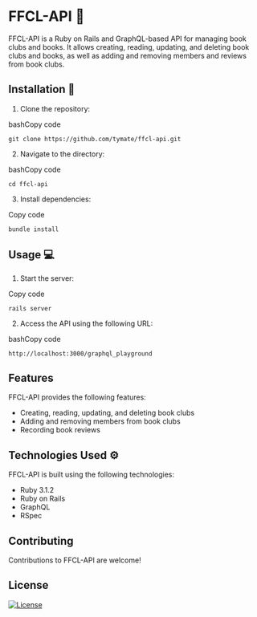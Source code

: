 # FFCL-API :closed_book:

FFCL-API is a Ruby on Rails and GraphQL-based API for managing book clubs and books. It allows creating, reading, updating, and deleting book clubs and books, as well as adding and removing members and reviews from book clubs.

## Installation :floppy_disk:

1.  Clone the repository:

bashCopy code

`git clone https://github.com/tymate/ffcl-api.git`

2.  Navigate to the directory:

bashCopy code

`cd ffcl-api`

3.  Install dependencies:

Copy code

`bundle install`

## Usage :computer:

1.  Start the server:

Copy code

`rails server`

2.  Access the API using the following URL:

bashCopy code

`http://localhost:3000/graphql_playground`

## Features

FFCL-API provides the following features:

-   Creating, reading, updating, and deleting book clubs
-   Adding and removing members from book clubs
-   Recording book reviews

## Technologies Used :gear:

FFCL-API is built using the following technologies:

-   Ruby 3.1.2
-   Ruby on Rails
-   GraphQL
-   RSpec

## Contributing

Contributions to FFCL-API are welcome!

## License

[![License](https://img.shields.io/badge/License-Apache_2.0-blue.svg)](https://opensource.org/licenses/Apache-2.0)
